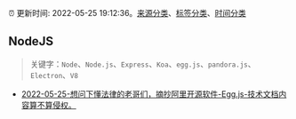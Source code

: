:alarm_clock: 更新时间: 2022-05-25 19:12:36。[来源分类](../README.md)、[标签分类](../TAGS.md)、[时间分类](../TIMELINE.md)

## NodeJS


> 关键字：`Node`、`Node.js`、`Express`、`Koa`、`egg.js`、`pandora.js`、`Electron`、`V8`



- [2022-05-25-想问下懂法律的老哥们，摘抄阿里开源软件-Egg.js-技术文档内容算不算侵权。](https://www.v2ex.com/t/855289) 